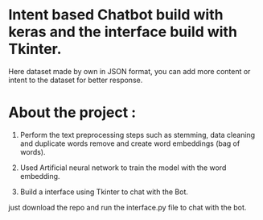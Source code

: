 # Intent based Chatbot build with keras and the interface build with Tkinter. 

 Here dataset made by own in JSON format, you can add more content or intent to the dataset for better response.
 
 # About the project :
 
 1. Perform the text preprocessing steps such as stemming, data cleaning and duplicate words remove and create word embeddings (bag of words).
 
 2. Used Artificial neural network to train the model with the word embedding.
 
 3. Build a interface using Tkinter to chat with the Bot.
 
 
 just download the repo and run the interface.py file to chat with the bot.

